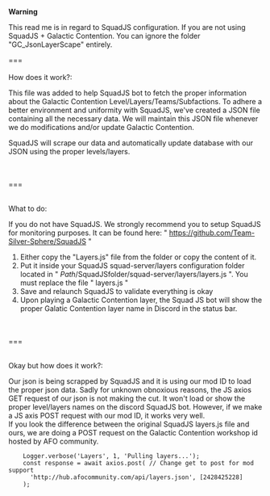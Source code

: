 **Warning**

This read me is in regard to SquadJS configuration. If you are not using SquadJS + Galactic Contention. You can ignore the folder "GC_JsonLayerScape" entirely.

===
<br>
<br>
How does it work?:

This file was added to help SquadJS bot to fetch the proper information about the Galactic Contention Level/Layers/Teams/Subfactions. To adhere a better environment and uniformity with SquadJS, we've created a JSON file containing all the necessary data. We will maintain this JSON file whenever we do modifications and/or update Galactic Contention.

SquadJS will scrape our data and automatically update database with our JSON using the proper levels/layers.

<br>
<br>
===
<br>
<br>

What to do:

If you do not have SquadJS. We strongly recommend you to setup SquadJS for monitoring purposes. It can be found here: " https://github.com/Team-Silver-Sphere/SquadJS "

1. Either copy the "Layers.js" file from the folder or copy the content of it.
2. Put it inside your SquadJS squad-server/layers configuration folder located in " $Path/$SquadJSfolder/squad-server/layers/layers.js ". You must replace the file " layers.js "
3. Save and relaunch SquadJS to validate everything is okay
4. Upon playing a Galactic Contention layer, the Squad JS bot will show the proper Galatic Contention layer name in Discord in the status bar.

<br>
<br>
===
<br>
<br>

Okay but how does it work?:

Our json is being scrapped by SquadJS and it is using our mod ID to load the proper json data. Sadly for unknown obnoxious reasons, the JS axios GET request of our json is not making the cut. It won't load or show the proper level/layers names on the discord SquadJS bot.
However, if we make a JS axis POST request with our mod ID, it works very well.
<br>
If you look the difference between the original SquadJS layers.js file and ours, we are doing a POST request on the Galactic Contention workshop id hosted by AFO community.

```
    Logger.verbose('Layers', 1, 'Pulling layers...');
    const response = await axios.post( // Change get to post for mod support
      'http://hub.afocommunity.com/api/layers.json', [2428425228]
    );
```
